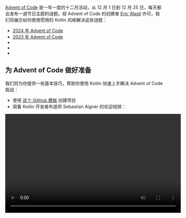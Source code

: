 [//]: # (title: Advent of Code 谜题与惯用的 Kotlin)

[Advent of Code](https://adventofcode.com/) 是一年一度的十二月活动，从 12 月 1 日到 12 月 25 日，每天都会发布一道节日主题的谜题。经 Advent of Code 的创建者 [Eric Wastl](http://was.tl/) 许可，我们将展示如何使用惯用的 Kotlin 风格解决这些谜题：

* [2024 年 Advent of Code](https://www.youtube.com/playlist?list=PLlFc5cFwUnmwHaD3-qeoLHnho_PY2g9JX)
* [2023 年 Advent of Code](https://www.youtube.com/playlist?list=PLlFc5cFwUnmzk0wvYW4aTl57F2VNkFisU)
* [](#advent-of-code-2022)
* [](#advent-of-code-2021)
* [](#advent-of-code-2020)

## 为 Advent of Code 做好准备

我们将为你提供一些基本技巧，帮助你使用 Kotlin 快速上手解决 Advent of Code 挑战：

* 使用 [这个 GitHub 模板](https://github.com/kotlin-hands-on/advent-of-code-kotlin-template) 创建项目
* 观看 Kotlin 开发者布道师 Sebastian Aigner 的欢迎视频：

<video width="560" height="315" src="https://www.youtube.com/v/6-XSehwRgSY" title="Get Ready for Advent of Code 2021"/>

## 2022 年 Advent of Code

### 第 1 天：卡路里计数

了解 [Kotlin Advent of Code 模板](https://github.com/kotlin-hands-on/advent-of-code-kotlin-template) 以及 Kotlin 中用于处理字符串和集合的便捷函数，例如 [`maxOf()`](https://kotlinlang.org/api/latest/jvm/stdlib/kotlin.collections/max-of.html) 和 [`sumOf()`](https://kotlinlang.org/api/latest/jvm/stdlib/kotlin.collections/sum-of.html)。了解扩展函数 (extension functions) 如何帮助你以优雅的方式组织你的解决方案。

* 在 [Advent of Code](https://adventofcode.com/2022/day/1) 上阅读谜题描述
* 观看视频中的解决方案：

![YouTube](youtube.svg){width=25}{type="joined"} [Advent of Code 2022 Day 1 | Kotlin](https://www.youtube.com/watch?v=ntbsbqLCKDs)

### 第 2 天：石头剪刀布

理解 Kotlin 中对 `Char` 类型的操作，了解 `Pair` 类型和 `to` 构造函数如何与模式匹配 (pattern matching) 配合良好。理解如何使用 [`compareTo()`](https://kotlinlang.org/api/latest/jvm/stdlib/kotlin/-comparable/compare-to.html) 函数对自己的对象进行排序。

* 在 [Advent of Code](https://adventofcode.com/2022/day/2) 上阅读谜题描述
* 观看视频中的解决方案：

![YouTube](youtube.svg){width=25}{type="joined"} [Advent of Code 2022 Day 2 | Kotlin](https://www.youtube.com/watch?v=Fn0SY2yGDSA)

### 第 3 天：背包整理

了解 [kotlinx.benchmark](https://github.com/Kotlin/kotlinx-benchmark) 库如何帮助你理解代码的性能特征。了解 `intersect` 等集合操作如何帮助你选择重叠数据，并查看同一解决方案不同实现之间的性能比较。

* 在 [Advent of Code](https://adventofcode.com/2022/day/3) 上阅读谜题描述
* 观看视频中的解决方案：

![YouTube](youtube.svg){width=25}{type="joined"} [Advent of Code 2022 Day 3 | Kotlin](https://www.youtube.com/watch?v=IPLfo4zXNjk)

### 第 4 天：营地清理

了解 `infix` 和 `operator` 函数如何使你的代码更具表现力，以及针对 `String` 和 `IntRange` 类型的扩展函数如何轻松解析输入。

* 在 [Advent of Code](https://adventofcode.com/2022/day/4) 上阅读谜题描述
* 观看视频中的解决方案：

![YouTube](youtube.svg){width=25}{type="joined"} [Advent of Code 2022 Day 4 | Kotlin](https://www.youtube.com/watch?v=dBIbr55YS0A)

### 第 5 天：补给栈

了解如何使用工厂函数构造更复杂的对象，如何使用正则表达式，以及双端 [`ArrayDeque`](https://kotlinlang.org/api/latest/jvm/stdlib/kotlin.collections/-array-deque/) 类型。

* 在 [Advent of Code](https://adventofcode.com/2022/day/5) 上阅读谜题描述
* 观看视频中的解决方案：

![YouTube](youtube.svg){width=25}{type="joined"} [Advent of Code 2022 Day 5 | Kotlin](https://www.youtube.com/watch?v=lKq6r5Nt8Yo)

### 第 6 天：调优问题

查看 [kotlinx.benchmark](https://github.com/Kotlin/kotlinx-benchmark) 库更深入的性能调查，比较同一解决方案 16 种不同变体的特征。

* 在 [Advent of Code](https://adventofcode.com/2022/day/6) 上阅读谜题描述
* 观看视频中的解决方案：

![YouTube](youtube.svg){width=25}{type="joined"} [Advent of Code 2022 Day 6 | Kotlin](https://www.youtube.com/watch?v=VbBhaQhW0zk)

### 第 7 天：设备上没有空间了

学习如何建模树形结构，并查看程序化地生成 Kotlin 代码的演示。

* 在 [Advent of Code](https://adventofcode.com/2022/day/7) 上阅读谜题描述
* 观看视频中的解决方案：

![YouTube](youtube.svg){width=25}{type="joined"} [Advent of Code 2022 Day 7 | Kotlin](https://www.youtube.com/watch?v=Q819VW8yxFo)

### 第 8 天：树顶树屋

了解 `sequence` 构建器 (builder) 的实际应用，以及程序的初稿和惯用的 Kotlin 解决方案之间会有多大差异（特邀嘉宾 Roman Elizarov！）。

* 在 [Advent of Code](https://adventofcode.com/2022/day/8) 上阅读谜题描述
* 观看视频中的解决方案：

![YouTube](youtube.svg){width=25}{type="joined"} [Advent of Code 2022 Day 8 | Kotlin](https://www.youtube.com/watch?v=6d6FXFh-UdA)

### 第 9 天：绳桥

了解 `run` 函数、标签化返回，以及像 `coerceIn` 或 `zipWithNext` 这样便捷的标准库函数。了解如何使用 `List` 和 `MutableList` 构造函数构造给定大小的列表，并查看基于 Kotlin 的问题陈述可视化。

* 在 [Advent of Code](https://adventofcode.com/2022/day/9) 上阅读谜题描述
* 观看视频中的解决方案：

![YouTube](youtube.svg){width=25}{type="joined"} [Advent of Code 2022 Day 9 | Kotlin](https://www.youtube.com/watch?v=ShU9dNUa_3g)

### 第 10 天：阴极射线管

了解范围 (ranges) 和 `in` 运算符如何使检查范围变得自然，函数参数如何转换为接收者 (receivers)，以及对 `tailrec` 修饰符的简要探索。

* 在 [Advent of Code](https://adventofcode.com/2022/day/10) 上阅读谜题描述
* 观看视频中的解决方案：

![YouTube](youtube.svg){width=25}{type="joined"} [Advent of Code 2022 Day 10 | Kotlin](https://www.youtube.com/watch?v=KVyeNmFHoL4)

### 第 11 天：中间的猴子

了解如何从可变、命令式代码转向更函数式的方法，该方法利用不可变和只读数据结构。了解上下文接收者 (context receivers)，以及我们的嘉宾如何专门为 Advent of Code 构建了他自己的可视化库。

* 在 [Advent of Code](https://adventofcode.com/2022/day/11) 上阅读谜题描述
* 观看视频中的解决方案：

![YouTube](youtube.svg){width=25}{type="joined"} [Advent of Code 2022 Day 11 | Kotlin](https://www.youtube.com/watch?v=1eBSyPe_9j0)

### 第 12 天：爬山算法

使用队列、`ArrayDeque`、函数引用和 `tailrec` 修饰符来解决 Kotlin 中的路径查找问题。

* 在 [Advent of Code](https://adventofcode.com/2022/day/12) 上阅读谜题描述
* 观看视频中的解决方案：

![YouTube](youtube.svg){width=25}{type="joined"} [Advent of Code 2022 Day 12 | Kotlin](https://www.youtube.com/watch?v=tJ74hi_3sk8)

## 2021 年 Advent of Code

> 阅读我们关于 2021 年 Advent of Code 的[博客文章](https://blog.jetbrains.com/kotlin/2021/11/advent-of-code-2021-in-kotlin/)
>
{style="tip"}

### 第 1 天：声纳扫描

应用 `windowed` 和 `count` 函数来处理整数对和三元组。

* 在 [Advent of Code](https://adventofcode.com/2021/day/1) 上阅读谜题描述
* 在 [Kotlin 博客](https://blog.jetbrains.com/kotlin/2021/12/advent-of-code-2021-in-kotlin-day-1) 上查看 Anton Arhipov 的解决方案，或观看视频：

![YouTube](youtube.svg){width=25}{type="joined"} [Advent of Code 2021 in Kotlin, Day 1: Sonar Sweep](https://www.youtube.com/watch?v=76IzmtOyiHw)

### 第 2 天：潜水！

了解解构声明 (destructuring declarations) 和 `when` 表达式。

* 在 [Advent of Code](https://adventofcode.com/2021/day/2) 上阅读谜题描述
* 在 [GitHub](https://github.com/asm0dey/aoc-2021/blob/main/src/Day02.kt) 上查看 Pasha Finkelshteyn 的解决方案，或观看视频：

![YouTube](youtube.svg){width=25}{type="joined"} [Advent of Code 2021 in Kotlin, Day 2: Dive!](https://www.youtube.com/watch?v=4A2WwniJdNc)

### 第 3 天：二进制诊断

探索处理二进制数的不同方法。

* 在 [Advent of Code](https://adventofcode.com/2021/day/3) 上阅读谜题描述
* 在 [Kotlin 博客](https://blog.jetbrains.com/kotlin/2021/12/advent-of-code-2021-in-kotlin-day-3/) 上查看 Sebastian Aigner 的解决方案，或观看视频：

![YouTube](youtube.svg){width=25}{type="joined"} [Advent of Code 2021 in Kotlin, Day 3: Binary Diagnostic](https://www.youtube.com/watch?v=mF2PTnnOi8w)

### 第 4 天：巨型鱿鱼

学习如何解析输入并引入一些领域类，以便进行更便捷的处理。

* 在 [Advent of Code](https://adventofcode.com/2021/day/4) 上阅读谜题描述
* 在 [GitHub](https://github.com/antonarhipov/advent-of-code-2021/blob/main/src/Day04.kt) 上查看 Anton Arhipov 的解决方案，或观看视频：

![YouTube](youtube.svg){width=25}{type="joined"} [Advent of Code 2021 in Kotlin, Day 4: Giant Squid](https://www.youtube.com/watch?v=wL6sEoLezPQ)

## 2020 年 Advent of Code

> 你可以在我们的 [GitHub 仓库](https://github.com/kotlin-hands-on/advent-of-code-2020/) 中找到 2020 年 Advent of Code 谜题的所有解决方案。
>
{style="tip"}

### 第 1 天：报告修复

探索输入处理、遍历列表、构建映射 (map) 的不同方法，以及使用 [`let`](scope-functions.md#let) 函数来简化你的代码。

* 在 [Advent of Code](https://adventofcode.com/2020/day/1) 上阅读谜题描述
* 在 [Kotlin 博客](https://blog.jetbrains.com/kotlin/2021/07/advent-of-code-in-idiomatic-kotlin/) 上查看 Svetlana Isakova 的解决方案，或观看视频：

![YouTube](youtube.svg){width=25}{type="joined"} [Learn Kotlin With the Kotlin Team: Advent of Code 2020 #1](https://www.youtube.com/watch?v=o4emra1xm88)

### 第 2 天：密码哲学

探索字符串工具函数、正则表达式、集合操作，以及 [`let`](scope-functions.md#let) 函数如何有助于转换你的表达式。

* 在 [Advent of Code](https://adventofcode.com/2020/day/2) 上阅读谜题描述
* 在 [Kotlin 博客](https://blog.jetbrains.com/kotlin/2021/07/advent-of-code-in-idiomatic-kotlin-day2/) 上查看 Svetlana Isakova 的解决方案，或观看视频：

![YouTube](youtube.svg){width=25}{type="joined"} [Learn Kotlin with The Kotlin Team: Advent of Code 2020 #2](https://www.youtube.com/watch?v=MyvJ7G6aErQ)

### 第 3 天：雪橇轨迹

比较命令式和更函数式的代码风格，处理对和 [`reduce()`](https://kotlinlang.org/api/latest/jvm/stdlib/kotlin.collections/reduce.html) 函数，在列选择模式 (column selection mode) 下编辑代码，并修复整数溢出。

* 在 [Advent of Code](https://adventofcode.com/2020/day/3) 上阅读谜题描述
* 在 [GitHub](https://github.com/kotlin-hands-on/advent-of-code-2020/blob/master/src/day03/day3.kt) 上查看 Mikhail Dvorkin 的解决方案，或观看视频：

![YouTube](youtube.svg){width=25}{type="joined"} [Learn Kotlin with the Kotlin Team: Advent of Code 2020 #3](https://www.youtube.com/watch?v=ounCIclwOAw)

### 第 4 天：护照处理

应用 [`when`](control-flow.md#when-expressions-and-statements) 表达式并探索验证输入的各种方法：工具函数、处理范围、检查集合成员资格以及匹配特定的正则表达式。

* 在 [Advent of Code](https://adventofcode.com/2020/day/4) 上阅读谜题描述
* 在 [Kotlin 博客](https://blog.jetbrains.com/kotlin/2021/09/validating-input-advent-of-code-in-kotlin/) 上查看 Sebastian Aigner 的解决方案，或观看视频：

![YouTube](youtube.svg){width=25}{type="joined"} [Learn Kotlin with the Kotlin Team: Advent of Code 2020 #4](https://www.youtube.com/watch?v=-kltG4Ztv1s)

### 第 5 天：二进制登机

使用 Kotlin 标准库函数（`replace()`、`toInt()`、`find()`）处理数字的二进制表示，探索强大的局部函数，并学习如何在 Kotlin 1.5 中使用 `max()` 函数。

* 在 [Advent of Code](https://adventofcode.com/2020/day/5) 上阅读谜题描述
* 在 [Kotlin 博客](https://blog.jetbrains.com/kotlin/2021/09/idiomatic-kotlin-binary-representation/) 上查看 Svetlana Isakova 的解决方案，或观看视频：

![YouTube](youtube.svg){width=25}{type="joined"} [Learn Kotlin with the Kotlin Team: Advent of Code 2020 #5](https://www.youtube.com/watch?v=XEFna3xyxeY)

### 第 6 天：自定义海关

学习如何使用标准库函数：`map()`、`reduce()`、`sumOf()`、`intersect()` 和 `union()` 对字符串和集合中的字符进行分组和计数。

* 在 [Advent of Code](https://adventofcode.com/2020/day/6) 上阅读谜题描述
* 在 [Kotlin 博客](https://blog.jetbrains.com/kotlin/2021/09/idiomatic-kotlin-set-operations/) 上查看 Anton Arhipov 的解决方案，或观看视频：

![YouTube](youtube.svg){width=25}{type="joined"} [Learn Kotlin with the Kotlin Team: Advent of Code 2020 #6](https://www.youtube.com/watch?v=QLAB0kZ-Tqc)

### 第 7 天：方便的旅行袋

学习如何使用正则表达式，如何从 Kotlin 中使用 Java 的 `compute()` 方法对 HashMaps 进行映射 (map) 中值的动态计算，使用 `forEachLine()` 函数读取文件，并比较两种类型的搜索算法：深度优先和广度优先。

* 在 [Advent of Code](https://adventofcode.com/2020/day/7) 上阅读谜题描述
* 在 [Kotlin 博客](https://blog.jetbrains.com/kotlin/2021/09/idiomatic-kotlin-traversing-trees/) 上查看 Pasha Finkelshteyn 的解决方案，或观看视频：

![YouTube](youtube.svg){width=25}{type="joined"} [Learn Kotlin with the Kotlin Team: Advent of Code 2020 #7](https://www.youtube.com/watch?v=KyZiveDXWHw)

### 第 8 天：手持暂停

应用密封类 (sealed classes) 和 Lambda 表达式来表示指令，应用 Kotlin 集合来发现程序执行中的循环，使用序列和 `sequence { }` 构建器函数来构造惰性集合，并尝试实验性 `measureTimedValue()` 函数来检查性能指标。

* 在 [Advent of Code](https://adventofcode.com/2020/day/8) 上阅读谜题描述
* 在 [Kotlin 博客](https://blog.jetbrains.com/kotlin/2021/10/idiomatic-kotlin-simulating-a-console/) 上查看 Sebastian Aigner 的解决方案，或观看视频：

![YouTube](youtube.svg){width=25}{type="joined"} [Learn Kotlin with the Kotlin Team: Advent of Code 2020 #8](https://www.youtube.com/watch?v=0GWTTSMatO8)

### 第 9 天：编码错误

探索使用 `any()`、`firstOrNull()`、`firstNotNullOfOrNull()`、`windowed()`、`takeIf()` 和 `scan()` 函数操作 Kotlin 列表的不同方法，这些函数体现了惯用的 Kotlin 风格。

* 在 [Advent of Code](https://adventofcode.com/2020/day/9) 上阅读谜题描述
* 在 [Kotlin 博客](https://blog.jetbrains.com/kotlin/2021/10/idiomatic-kotlin-working-with-lists/) 上查看 Svetlana Isakova 的解决方案，或观看视频：

![YouTube](youtube.svg){width=25}{type="joined"} [Learn Kotlin with the Kotlin Team: Advent of Code 2020 #9](https://www.youtube.com/watch?v=vj3J9MuF1mI)

## 接下来是什么？

* 使用 [Kotlin Koans](koans.md) 完成更多任务
* 通过 JetBrains Academy 的免费 [Kotlin 核心学习路径 (Kotlin Core track)](https://hyperskill.org/tracks?category=4&utm_source=jbkotlin_hs&utm_medium=referral&utm_campaign=kotlinlang-docs&utm_content=button_1&utm_term=22.03.23) 创建可运行的应用程序